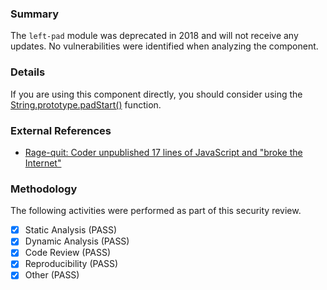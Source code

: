 <!--
### Metadata

package_url: pkg:npm/left-pad@0.0.0
package_url: pkg:npm/left-pad@0.0.1
package_url: pkg:npm/left-pad@0.0.2
package_url: pkg:npm/left-pad@0.0.3
package_url: pkg:npm/left-pad@0.0.4
package_url: pkg:npm/left-pad@0.0.9
package_url: pkg:npm/left-pad@1.0.0
package_url: pkg:npm/left-pad@1.0.1
package_url: pkg:npm/left-pad@1.0.2
package_url: pkg:npm/left-pad@1.1.0
package_url: pkg:npm/left-pad@1.1.1
package_url: pkg:npm/left-pad@1.1.2
package_url: pkg:npm/left-pad@1.1.3
package_url: pkg:npm/left-pad@1.2.0
package_url: pkg:npm/left-pad@1.3.0
review_date: 2020-12-30
author: Michael Scovetta <michael.scovetta@microsoft.com>
recommendation: context-dependent
-->

### Summary

The `left-pad` module was deprecated in 2018 and will not receive
any updates. No vulnerabilities were identified when analyzing the
component.

### Details

If you are using this component directly, you should consider 
using the [String.prototype.padStart()](https://caniuse.com/pad-start-end)
function.

### External References

* [Rage-quit: Coder unpublished 17 lines of JavaScript and "broke the Internet"](https://arstechnica.com/information-technology/2016/03/rage-quit-coder-unpublished-17-lines-of-javascript-and-broke-the-internet/)

### Methodology

The following activities were performed as part of this security review.

- [x] Static Analysis  (PASS)
- [x] Dynamic Analysis (PASS)
- [x] Code Review      (PASS)
- [x] Reproducibility  (PASS)
- [x] Other            (PASS)
